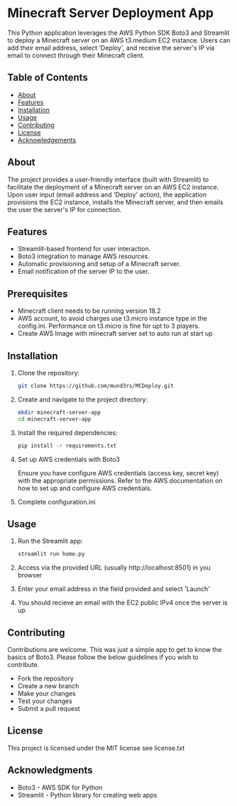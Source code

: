 # Minecraft Server Deployment App

This Python application leverages the AWS Python SDK Boto3 and Streamlit to deploy a Minecraft server on an AWS t3.medium EC2 instance. Users can add their email address, select 'Deploy', and receive the server's IP via email to connect through their Minecraft client.

## Table of Contents

- [About](#about)
- [Features](#features)
- [Installation](#installation)
- [Usage](#usage)
- [Contributing](#contributing)
- [License](#license)
- [Acknowledgements](#acknowledgements)

## About

The project provides a user-friendly interface (built with Streamlit) to facilitate the deployment of a Minecraft server on an AWS EC2 instance. Upon user input (email address and 'Deploy' action), the application provisions the EC2 instance, installs the Minecraft server, and then emails the user the server's IP for connection.

## Features

- Streamlit-based frontend for user interaction.
- Boto3 integration to manage AWS resources.
- Automatic provisioning and setup of a Minecraft server.
- Email notification of the server IP to the user.

## Prerequisites 

- Minecraft client needs to be running version 18.2
- AWS account, to avoid charges use t3.micro instance type in the config.ini. Performance on t3.micro is fine for upt to 3 players.
- Create AWS Image with minecraft server set to auto run at start up

## Installation

1. Clone the repository:

   ```bash
   git clone https://github.com/mund3rs/MCDeploy.git

2. Create and navigate to the project directory:

    ```bash
    mkdir minecraft-server-app
    cd minecraft-server-app

3. Install the required dependencies:

    ```bash
    pip install -r requirements.txt

4. Set up AWS credentials with Boto3

    Ensure you have configure AWS credentials (access key, secret key) with the appropriate permissions. Refer to the AWS documentation on how to set up and configure AWS credentials.

5. Complete configuration.ini

## Usage

1. Run the Streamlit app:
    
    ```bash
    streamlit run home.py

2. Access via the provided URL (usually http://localhost:8501) in you browser

3. Enter your email address in the field provided and select 'Launch'

4. You should recieve an email with the EC2 public IPv4 once the server is up

## Contributing

Contributions are welcome. This was just a simple app to get to know the basics of Boto3. Please follow the below guidelines if you wish to contribute.

- Fork the repository
- Create a new branch
- Make your changes
- Test your changes
- Submit a pull request

## License

This project is licensed under the MIT license see license.txt

## Acknowledgments

- Boto3 - AWS SDK for Python
- Streamlit - Python library for creating web apps